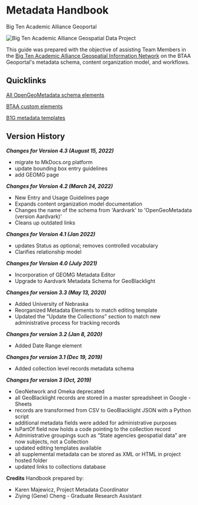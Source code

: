 # Metadata Handbook
Big Ten Academic Alliance Geoportal 


![Big Ten Academic Alliance Geospatial Data Project](https://geo.btaa.org/assets/btaa-logo-e622d081b6b06b467cc6fdf105f8bd4d127734fc25ace50d8178cde95df26d67.jpg)

This guide was prepared with the objective of assisting Team Members in the [Big Ten Academic Alliance Geospatial Information Network](http://z.umn.edu/btaagdp) on the BTAA Geoportal's metadata schema, content organization model, and workflows.


## Quicklinks
[All OpenGeoMetadata schema elements](https://opengeometadata.org/docs/current-schema)

[BTAA custom elements](/b1g-custom-elements.md)

[B1G metadata templates](https://z.umn.edu/b1g-template)

## Version History

**_Changes for Version 4.3 (August 15, 2022)_**

- migrate to MkDocs.org platform
- update bounding box entry guidelines
- add GEOMG page

**_Changes for Version 4.2 (March 24, 2022)_**

- New Entry and Usage Guidelines page
- Expands content organization model documentation
- Changes the name of the schema from 'Aardvark' to 'OpenGeoMetadata (version Aardvark)'
- Cleans up outdated links

**_Changes for Version 4.1 (Jan 2022)_**

- updates Status as optional; removes controlled vocabulary
- Clarifies relationship model

**_Changes for Version 4.0 (July 2021)_**

- Incorporation of GEOMG Metadata Editor
- Upgrade to Aardvark Metadata Schema for GeoBlacklight

**_Changes for version 3.3 (May 13, 2020)_**

- Added University of Nebraska
- Reorganized Metadata Elements to match editing template
- Updated the “Update the Collections” section to match new administrative process for tracking records

**_Changes for version 3.2 (Jan 8, 2020)_**

- Added Date Range element

**_Changes for version 3.1 (Dec 19, 2019)_**

- Added collection level records metadata schema

**_Changes for version 3 (Oct, 2019)_**

- GeoNetwork and Omeka deprecated
- all GeoBlacklight records are stored in a master spreadsheet in Google - Sheets
- records are transformed from CSV to GeoBlacklight JSON with a Python script
- additional metadata fields were added for administrative purposes
- IsPartOf field now holds a code pointing to the collection record
- Administrative groupings such as “State agencies geospatial data” are now subjects, not a Collection
- updated editing templates available
- all supplemental metadata can be stored as XML or HTML in project hosted folder
- updated links to collections database 




**Credits**
Handbook prepared by:

- Karen Majewicz, Project Metadata Coordinator
- Ziying (Gene) Cheng - Graduate Research Assistant
